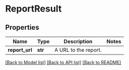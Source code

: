 # ReportResult

## Properties
Name | Type | Description | Notes
------------ | ------------- | ------------- | -------------
**report_url** | **str** | A URL to the report. | 

[[Back to Model list]](../README.md#documentation-for-models) [[Back to API list]](../README.md#documentation-for-api-endpoints) [[Back to README]](../README.md)



